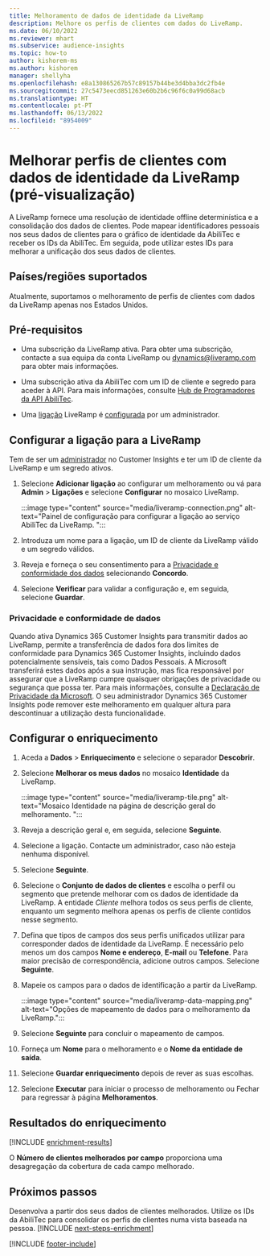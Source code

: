 ```yaml
---
title: Melhoramento de dados de identidade da LiveRamp
description: Melhore os perfis de clientes com dados do LiveRamp.
ms.date: 06/10/2022
ms.reviewer: mhart
ms.subservice: audience-insights
ms.topic: how-to
author: kishorem-ms
ms.author: kishorem
manager: shellyha
ms.openlocfilehash: e8a130865267b57c89157b44be3d4bba3dc2fb4e
ms.sourcegitcommit: 27c5473eecd851263e60b2b6c96f6c0a99d68acb
ms.translationtype: HT
ms.contentlocale: pt-PT
ms.lasthandoff: 06/13/2022
ms.locfileid: "8954009"
---
```

# <a name="enrich-customer-profiles-with-identity-data-from-liveramp-preview"></a>Melhorar perfis de clientes com dados de identidade da LiveRamp (pré-visualização)

A LiveRamp fornece uma resolução de identidade offline determinística e a consolidação dos dados de clientes. Pode mapear identificadores pessoais nos seus dados de clientes para o gráfico de identidade da AbiliTec e receber os IDs da AbiliTec. Em seguida, pode utilizar estes IDs para melhorar a unificação dos seus dados de clientes.

## <a name="supported-countriesregions"></a>Países/regiões suportados

Atualmente, suportamos o melhoramento de perfis de clientes com dados da LiveRamp apenas nos Estados Unidos.

## <a name="prerequisites"></a>Pré-requisitos

- Uma subscrição da LiveRamp ativa. Para obter uma subscrição, contacte a sua equipa da conta LiveRamp ou [dynamics@liveramp.com](mailto:dynamics@liveramp.com) para obter mais informações.

- Uma subscrição ativa da AbiliTec com um ID de cliente e segredo para aceder à API. Para mais informações, consulte [Hub de Programadores da API AbiliTec](https://developers.liveramp.com/abilitec-api/).

- Uma [ligação](connections.md) LiveRamp é [configurada](#configure-the-connection-for-liveramp) por um administrador.

## <a name="configure-the-connection-for-liveramp"></a>Configurar a ligação para a LiveRamp

Tem de ser um [administrador](permissions.md#admin) no Customer Insights e ter um ID de cliente da LiveRamp e um segredo ativos.

1. Selecione **Adicionar ligação** ao configurar um melhoramento ou vá para **Admin** > **Ligações** e selecione **Configurar** no mosaico LiveRamp.

   :::image type="content" source="media/liveramp-connection.png" alt-text="Painel de configuração para configurar a ligação ao serviço AbiliTec da LiveRamp. ":::

1. Introduza um nome para a ligação, um ID de cliente da LiveRamp válido e um segredo válidos.

1. Reveja e forneça o seu consentimento para a [Privacidade e conformidade dos dados](#data-privacy-and-compliance) selecionando **Concordo**.

1. Selecione **Verificar** para validar a configuração e, em seguida, selecione **Guardar**.

### <a name="data-privacy-and-compliance"></a>Privacidade e conformidade de dados

Quando ativa Dynamics 365 Customer Insights para transmitir dados ao LiveRamp, permite a transferência de dados fora dos limites de conformidade para Dynamics 365 Customer Insights, incluindo dados potencialmente sensíveis, tais como Dados Pessoais. A Microsoft transferirá estes dados após a sua instrução, mas fica responsável por assegurar que a LiveRamp cumpre quaisquer obrigações de privacidade ou segurança que possa ter. Para mais informações, consulte a [Declaração de Privacidade da Microsoft](https://go.microsoft.com/fwlink/?linkid=396732). O seu administrador Dynamics 365 Customer Insights pode remover este melhoramento em qualquer altura para descontinuar a utilização desta funcionalidade.

## <a name="configure-the-enrichment"></a>Configurar o enriquecimento

1. Aceda a **Dados** > **Enriquecimento** e selecione o separador **Descobrir**.

1. Selecione **Melhorar os meus dados** no mosaico **Identidade** da LiveRamp.

   :::image type="content" source="media/liveramp-tile.png" alt-text="Mosaico Identidade na página de descrição geral do melhoramento. ":::

1. Reveja a descrição geral e, em seguida, selecione **Seguinte**.

1. Selecione a ligação. Contacte um administrador, caso não esteja nenhuma disponível.

1. Selecione **Seguinte**.

1. Selecione o **Conjunto de dados de clientes** e escolha o perfil ou segmento que pretende melhorar com os dados de identidade da LiveRamp. A entidade *Cliente* melhora todos os seus perfis de cliente, enquanto um segmento melhora apenas os perfis de cliente contidos nesse segmento.

1. Defina que tipos de campos dos seus perfis unificados utilizar para corresponder dados de identidade da LiveRamp. É necessário pelo menos um dos campos **Nome e endereço**, **E-mail** ou **Telefone**. Para maior precisão de correspondência, adicione outros campos. Selecione **Seguinte**.

1. Mapeie os campos para o dados de identificação a partir da LiveRamp.

   :::image type="content" source="media/liveramp-data-mapping.png" alt-text="Opções de mapeamento de dados para o melhoramento da LiveRamp.":::

1. Selecione **Seguinte** para concluir o mapeamento de campos.

1. Forneça um **Nome** para o melhoramento e o **Nome da entidade de saída**.

1. Selecione **Guardar enriquecimento** depois de rever as suas escolhas.

1. Selecione **Executar** para iniciar o processo de melhoramento ou Fechar para regressar à página **Melhoramentos**.

## <a name="enrichment-results"></a>Resultados do enriquecimento

[!INCLUDE [enrichment-results](includes/enrichment-results.md)]

O **Número de clientes melhorados por campo** proporciona uma desagregação da cobertura de cada campo melhorado.

## <a name="next-steps"></a>Próximos passos

Desenvolva a partir dos seus dados de clientes melhorados. Utilize os IDs da AbiliTec para consolidar os perfis de clientes numa vista baseada na pessoa.
[!INCLUDE [next-steps-enrichment](includes/next-steps-enrichment.md)]

[!INCLUDE [footer-include](includes/footer-banner.md)]
